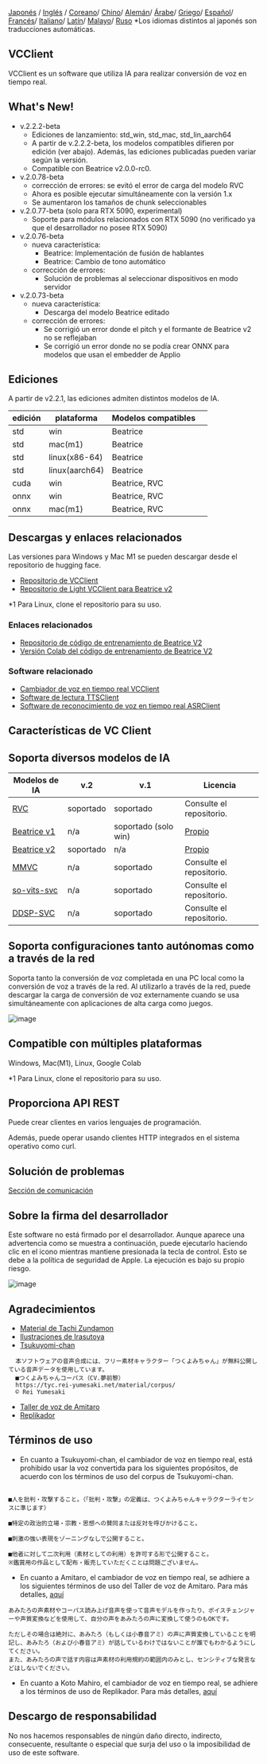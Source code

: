 [Japonés](/README.md) /
[Inglés](/docs_i18n/README_en.md) /
[Coreano](/docs_i18n/README_ko.md)/
[Chino](/docs_i18n/README_zh.md)/
[Alemán](/docs_i18n/README_de.md)/
[Árabe](/docs_i18n/README_ar.md)/
[Griego](/docs_i18n/README_el.md)/
[Español](/docs_i18n/README_es.md)/
[Francés](/docs_i18n/README_fr.md)/
[Italiano](/docs_i18n/README_it.md)/
[Latín](/docs_i18n/README_la.md)/
[Malayo](/docs_i18n/README_ms.md)/
[Ruso](/docs_i18n/README_ru.md)
*Los idiomas distintos al japonés son traducciones automáticas.

## VCClient

VCClient es un software que utiliza IA para realizar conversión de voz en tiempo real.

## What's New!

* v.2.2.2-beta
  * Ediciones de lanzamiento: std_win, std_mac, std_lin_aarch64
  * A partir de v.2.2.2-beta, los modelos compatibles difieren por edición (ver abajo). Además, las ediciones publicadas pueden variar según la versión.
  * Compatible con Beatrice v2.0.0-rc0.
* v.2.0.78-beta
  * corrección de errores: se evitó el error de carga del modelo RVC
  * Ahora es posible ejecutar simultáneamente con la versión 1.x
  * Se aumentaron los tamaños de chunk seleccionables
* v.2.0.77-beta (solo para RTX 5090, experimental)
  * Soporte para módulos relacionados con RTX 5090 (no verificado ya que el desarrollador no posee RTX 5090)
* v.2.0.76-beta
  * nueva característica:
    * Beatrice: Implementación de fusión de hablantes
    * Beatrice: Cambio de tono automático
  * corrección de errores:
    * Solución de problemas al seleccionar dispositivos en modo servidor
* v.2.0.73-beta
  * nueva característica:
    * Descarga del modelo Beatrice editado
  * corrección de errores:
    * Se corrigió un error donde el pitch y el formante de Beatrice v2 no se reflejaban
    * Se corrigió un error donde no se podía crear ONNX para modelos que usan el embedder de Applio

## Ediciones

A partir de v2.2.1, las ediciones admiten distintos modelos de IA.

| edición | plataforma     | Modelos compatibles |     |
| ------- | -------------- | ------------------- | --- |
| std     | win            | Beatrice            |     |
| std     | mac(m1)        | Beatrice            |     |
| std     | linux(x86-64)  | Beatrice            |     |
| std     | linux(aarch64) | Beatrice            |     |
| cuda    | win            | Beatrice, RVC       |     |
| onnx    | win            | Beatrice, RVC       |     |
| onnx    | mac(m1)        | Beatrice, RVC       |     |

## Descargas y enlaces relacionados

Las versiones para Windows y Mac M1 se pueden descargar desde el repositorio de hugging face.

* [Repositorio de VCClient](https://huggingface.co/wok000/vcclient000/tree/main)
* [Repositorio de Light VCClient para Beatrice v2](https://huggingface.co/wok000/light_vcclient_beatrice/tree/main)

*1 Para Linux, clone el repositorio para su uso.

### Enlaces relacionados

* [Repositorio de código de entrenamiento de Beatrice V2](https://huggingface.co/fierce-cats/beatrice-trainer)
* [Versión Colab del código de entrenamiento de Beatrice V2](https://github.com/w-okada/beatrice-trainer-colab)

### Software relacionado

* [Cambiador de voz en tiempo real VCClient](https://github.com/w-okada/voice-changer)
* [Software de lectura TTSClient](https://github.com/w-okada/ttsclient)
* [Software de reconocimiento de voz en tiempo real ASRClient](https://github.com/w-okada/asrclient)

## Características de VC Client

## Soporta diversos modelos de IA

| Modelos de IA                                                                                                     | v.2       | v.1                  | Licencia                                                                                 |
| ------------------------------------------------------------------------------------------------------------ | --------- | -------------------- | ------------------------------------------------------------------------------------------ |
| [RVC ](https://github.com/RVC-Project/Retrieval-based-Voice-Conversion-WebUI/blob/main/docs/jp/README.ja.md) | soportado | soportado            | Consulte el repositorio.                                                             |
| [Beatrice v1](https://prj-beatrice.com/)                                                                     | n/a       | soportado (solo win) | [Propio](https://github.com/w-okada/voice-changer/tree/master/server/voice_changer/Beatrice) |
| [Beatrice v2](https://prj-beatrice.com/)                                                                     | soportado | n/a                  | [Propio](https://huggingface.co/wok000/vcclient_model/blob/main/beatrice_v2_beta/readme.md)  |
| [MMVC](https://github.com/isletennos/MMVC_Trainer)                                                           | n/a       | soportado            | Consulte el repositorio.                                                             |
| [so-vits-svc](https://github.com/svc-develop-team/so-vits-svc)                                               | n/a       | soportado            | Consulte el repositorio.                                                             |
| [DDSP-SVC](https://github.com/yxlllc/DDSP-SVC)                                                               | n/a       | soportado            | Consulte el repositorio.                                                             |

## Soporta configuraciones tanto autónomas como a través de la red

Soporta tanto la conversión de voz completada en una PC local como la conversión de voz a través de la red.
Al utilizarlo a través de la red, puede descargar la carga de conversión de voz externamente cuando se usa simultáneamente con aplicaciones de alta carga como juegos.

![image](https://user-images.githubusercontent.com/48346627/206640768-53f6052d-0a96-403b-a06c-6714a0b7471d.png)

## Compatible con múltiples plataformas

Windows, Mac(M1), Linux, Google Colab

*1 Para Linux, clone el repositorio para su uso.

## Proporciona API REST

Puede crear clientes en varios lenguajes de programación.

Además, puede operar usando clientes HTTP integrados en el sistema operativo como curl.

## Solución de problemas

[Sección de comunicación](tutorials/trouble_shoot_communication_ja.md)

## Sobre la firma del desarrollador

Este software no está firmado por el desarrollador. Aunque aparece una advertencia como se muestra a continuación, puede ejecutarlo haciendo clic en el icono mientras mantiene presionada la tecla de control. Esto se debe a la política de seguridad de Apple. La ejecución es bajo su propio riesgo.

![image](https://user-images.githubusercontent.com/48346627/212567711-c4a8d599-e24c-4fa3-8145-a5df7211f023.png)

## Agradecimientos

* [Material de Tachi Zundamon](https://seiga.nicovideo.jp/seiga/im10792934)
* [Ilustraciones de Irasutoya](https://www.irasutoya.com/)
* [Tsukuyomi-chan](https://tyc.rei-yumesaki.net/)

```
  本ソフトウェアの音声合成には、フリー素材キャラクター「つくよみちゃん」が無料公開している音声データを使用しています。
  ■つくよみちゃんコーパス（CV.夢前黎）
  https://tyc.rei-yumesaki.net/material/corpus/
  © Rei Yumesaki
```

* [Taller de voz de Amitaro](https://amitaro.net/)
* [Replikador](https://kikyohiroto1227.wixsite.com/kikoto-utau)

## Términos de uso

* En cuanto a Tsukuyomi-chan, el cambiador de voz en tiempo real, está prohibido usar la voz convertida para los siguientes propósitos, de acuerdo con los términos de uso del corpus de Tsukuyomi-chan.

```

■人を批判・攻撃すること。（「批判・攻撃」の定義は、つくよみちゃんキャラクターライセンスに準じます）

■特定の政治的立場・宗教・思想への賛同または反対を呼びかけること。

■刺激の強い表現をゾーニングなしで公開すること。

■他者に対して二次利用（素材としての利用）を許可する形で公開すること。
※鑑賞用の作品として配布・販売していただくことは問題ございません。
```

* En cuanto a Amitaro, el cambiador de voz en tiempo real, se adhiere a los siguientes términos de uso del Taller de voz de Amitaro. Para más detalles, [aquí](https://amitaro.net/voice/faq/#index_id6)

```
あみたろの声素材やコーパス読み上げ音声を使って音声モデルを作ったり、ボイスチェンジャーや声質変換などを使用して、自分の声をあみたろの声に変換して使うのもOKです。

ただしその場合は絶対に、あみたろ（もしくは小春音アミ）の声に声質変換していることを明記し、あみたろ（および小春音アミ）が話しているわけではないことが誰でもわかるようにしてください。
また、あみたろの声で話す内容は声素材の利用規約の範囲内のみとし、センシティブな発言などはしないでください。
```

* En cuanto a Koto Mahiro, el cambiador de voz en tiempo real, se adhiere a los términos de uso de Replikador. Para más detalles, [aquí](https://kikyohiroto1227.wixsite.com/kikoto-utau/ter%EF%BD%8Ds-of-service)

## Descargo de responsabilidad

No nos hacemos responsables de ningún daño directo, indirecto, consecuente, resultante o especial que surja del uso o la imposibilidad de uso de este software.
